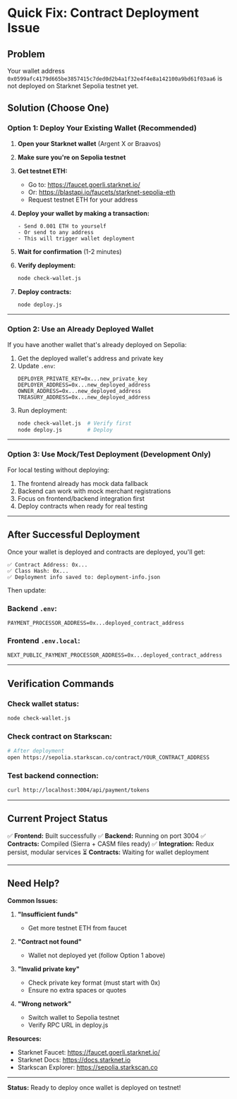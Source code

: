 # Quick Fix: Contract Deployment Issue

## Problem
Your wallet address `0x0599afc4179d665be3857415c7ded0d2b4a1f32e4f4e8a142100a9bd61f03aa6` is not deployed on Starknet Sepolia testnet yet.

## Solution (Choose One)

### Option 1: Deploy Your Existing Wallet (Recommended)

1. **Open your Starknet wallet** (Argent X or Braavos)
2. **Make sure you're on Sepolia testnet**
3. **Get testnet ETH:**
   - Go to: https://faucet.goerli.starknet.io/
   - Or: https://blastapi.io/faucets/starknet-sepolia-eth
   - Request testnet ETH for your address

4. **Deploy your wallet by making a transaction:**
   ```
   - Send 0.001 ETH to yourself
   - Or send to any address
   - This will trigger wallet deployment
   ```

5. **Wait for confirmation** (1-2 minutes)

6. **Verify deployment:**
   ```bash
   node check-wallet.js
   ```

7. **Deploy contracts:**
   ```bash
   node deploy.js
   ```

---

### Option 2: Use an Already Deployed Wallet

If you have another wallet that's already deployed on Sepolia:

1. Get the deployed wallet's address and private key
2. Update `.env`:
   ```env
   DEPLOYER_PRIVATE_KEY=0x...new_private_key
   DEPLOYER_ADDRESS=0x...new_deployed_address
   OWNER_ADDRESS=0x...new_deployed_address
   TREASURY_ADDRESS=0x...new_deployed_address
   ```
3. Run deployment:
   ```bash
   node check-wallet.js  # Verify first
   node deploy.js        # Deploy
   ```

---

### Option 3: Use Mock/Test Deployment (Development Only)

For local testing without deploying:

1. The frontend already has mock data fallback
2. Backend can work with mock merchant registrations
3. Focus on frontend/backend integration first
4. Deploy contracts when ready for real testing

---

## After Successful Deployment

Once your wallet is deployed and contracts are deployed, you'll get:

```
✅ Contract Address: 0x...
✅ Class Hash: 0x...
✅ Deployment info saved to: deployment-info.json
```

Then update:

### Backend `.env`:
```env
PAYMENT_PROCESSOR_ADDRESS=0x...deployed_contract_address
```

### Frontend `.env.local`:
```env
NEXT_PUBLIC_PAYMENT_PROCESSOR_ADDRESS=0x...deployed_contract_address
```

---

## Verification Commands

### Check wallet status:
```bash
node check-wallet.js
```

### Check contract on Starkscan:
```bash
# After deployment
open https://sepolia.starkscan.co/contract/YOUR_CONTRACT_ADDRESS
```

### Test backend connection:
```bash
curl http://localhost:3004/api/payment/tokens
```

---

## Current Project Status

✅ **Frontend:** Built successfully
✅ **Backend:** Running on port 3004
✅ **Contracts:** Compiled (Sierra + CASM files ready)
✅ **Integration:** Redux persist, modular services
⏳ **Contracts:** Waiting for wallet deployment

---

## Need Help?

**Common Issues:**

1. **"Insufficient funds"**
   - Get more testnet ETH from faucet

2. **"Contract not found"**
   - Wallet not deployed yet (follow Option 1 above)

3. **"Invalid private key"**
   - Check private key format (must start with 0x)
   - Ensure no extra spaces or quotes

4. **"Wrong network"**
   - Switch wallet to Sepolia testnet
   - Verify RPC URL in deploy.js

**Resources:**
- Starknet Faucet: https://faucet.goerli.starknet.io/
- Starknet Docs: https://docs.starknet.io
- Starkscan Explorer: https://sepolia.starkscan.co

---

**Status:** Ready to deploy once wallet is deployed on testnet!